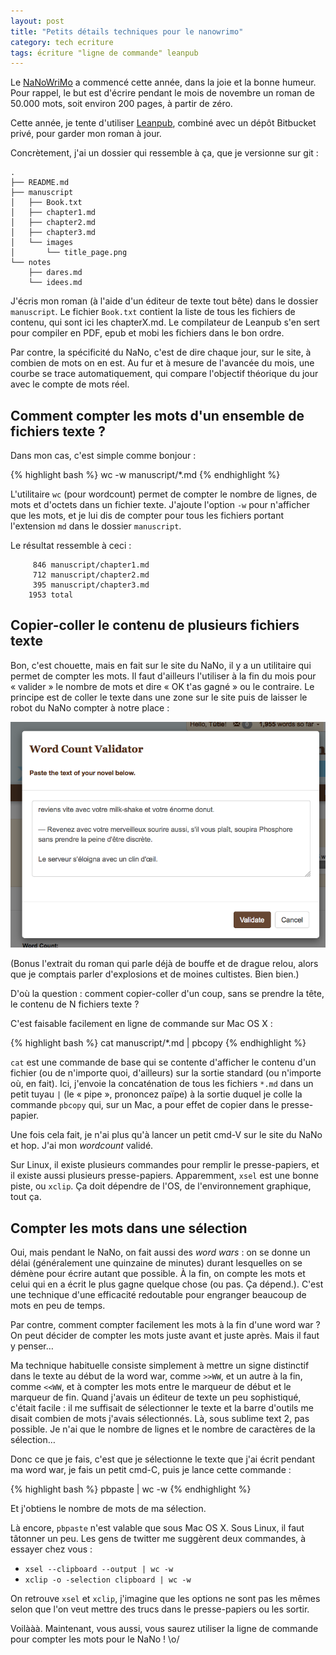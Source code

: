 ```yaml
---
layout: post
title: "Petits détails techniques pour le nanowrimo"
category: tech ecriture
tags: écriture "ligne de commande" leanpub
---
```


Le [NaNoWriMo](http://nanowrimo.org/about) a commencé cette année, dans la joie et la bonne humeur. Pour rappel, le but est d'écrire pendant le mois de novembre un roman de 50.000 mots, soit environ 200 pages, à partir de zéro.

Cette année, je tente d'utiliser [Leanpub](https://leanpub.com/phosphoreEtAntimoine), combiné avec un dépôt Bitbucket privé, pour garder mon roman à jour.

Concrètement, j'ai un dossier qui ressemble à ça, que je versionne sur git :

    .
    ├── README.md
    ├── manuscript
    │   ├── Book.txt
    │   ├── chapter1.md
    │   ├── chapter2.md
    │   ├── chapter3.md
    │   └── images
    │       └── title_page.png
    └── notes
        ├── dares.md
        └── idees.md

J'écris mon roman (à l'aide d'un éditeur de texte tout bête) dans le dossier `manuscript`. Le fichier `Book.txt` contient la liste de tous les fichiers de contenu, qui sont ici les chapterX.md. Le compilateur de Leanpub s'en sert pour compiler en PDF, epub et mobi les fichiers dans le bon ordre.

Par contre, la spécificité du NaNo, c'est de dire chaque jour, sur le site, à combien de mots on en est. Au fur et à mesure de l'avancée du mois, une courbe se trace automatiquement, qui compare l'objectif théorique du jour avec le compte de mots réel.

## Comment compter les mots d'un ensemble de fichiers texte ?

Dans mon cas, c'est simple comme bonjour :

{% highlight bash %}
wc -w manuscript/*.md
{% endhighlight %}

L'utilitaire `wc` (pour wordcount) permet de compter le nombre de lignes, de mots et d'octets dans un fichier texte. J'ajoute l'option `-w` pour n'afficher que les mots, et je lui dis de compter pour tous les fichiers portant l'extension `md` dans le dossier `manuscript`.

Le résultat ressemble à ceci :


         846 manuscript/chapter1.md
         712 manuscript/chapter2.md
         395 manuscript/chapter3.md
        1953 total

## Copier-coller le contenu de plusieurs fichiers texte

Bon, c'est chouette, mais en fait sur le site du NaNo, il y a un utilitaire qui permet de compter les mots. Il faut d'ailleurs l'utiliser à la fin du mois pour « valider » le nombre de mots et dire « OK t'as gagné » ou le contraire. Le principe est de coller le texte dans une zone sur le site puis de laisser le robot du NaNo compter à notre place :

![Même pas 2000 mots et on parle déjà de bouffe. Bravo.](/img/2015/11/nano-wcvalidator.png)

(Bonus l'extrait du roman qui parle déjà de bouffe et de drague relou, alors que je comptais parler d'explosions et de moines cultistes. Bien bien.)

D'où la question : comment copier-coller d'un coup, sans se prendre la tête, le contenu de N fichiers texte ?

C'est faisable facilement en ligne de commande sur Mac OS X :

{% highlight bash %}
cat manuscript/*.md | pbcopy
{% endhighlight %}

`cat` est une commande de base qui se contente d'afficher le contenu d'un fichier (ou de n'importe quoi, d'ailleurs) sur la sortie standard (ou n'importe où, en fait). Ici, j'envoie la concaténation de tous les fichiers `*.md` dans un petit tuyau `|` (le « pipe », prononcez païpe) à la sortie duquel je colle la commande `pbcopy` qui, sur un Mac, a pour effet de copier dans le presse-papier.

Une fois cela fait, je n'ai plus qu'à lancer un petit cmd-V sur le site du NaNo et hop. J'ai mon _wordcount_ validé.

Sur Linux, il existe plusieurs commandes pour remplir le presse-papiers, et il existe aussi plusieurs presse-papiers. Apparemment, `xsel` est une bonne piste, ou `xclip`. Ça doit dépendre de l'OS, de l'environnement graphique, tout ça.

## Compter les mots dans une sélection

Oui, mais pendant le NaNo, on fait aussi des _word wars_ : on se donne un délai (généralement une quinzaine de minutes) durant lesquelles on se démène pour écrire autant que possible. À la fin, on compte les mots et celui qui en a écrit le plus gagne quelque chose (ou pas. Ça dépend.). C'est une technique d'une efficacité redoutable pour engranger beaucoup de mots en peu de temps.

Par contre, comment compter facilement les mots à la fin d'une word war ? On peut décider de compter les mots juste avant et juste après. Mais il faut y penser…

Ma technique habituelle consiste simplement à mettre un signe distinctif dans le texte au début de la word war, comme `>>WW`, et un autre à la fin, comme `<<WW`, et à compter les mots entre le marqueur de début et le marqueur de fin. Quand j'avais un éditeur de texte un peu sophistiqué, c'était facile : il me suffisait de sélectionner le texte et la barre d'outils me disait combien de mots j'avais sélectionnés. Là, sous sublime text 2, pas possible. Je n'ai que le nombre de lignes et le nombre de caractères de la sélection…

Donc ce que je fais, c'est que je sélectionne le texte que j'ai écrit pendant ma word war, je fais un petit cmd-C, puis je lance cette commande :

{% highlight bash %}
pbpaste | wc -w
{% endhighlight %}

Et j'obtiens le nombre de mots de ma sélection.

Là encore, `pbpaste` n'est valable que sous Mac OS X. Sous Linux, il faut tâtonner un peu. Les gens de twitter me suggèrent deux commandes, à essayer chez vous :

* `xsel --clipboard --output | wc -w`
* `xclip -o -selection clipboard | wc -w`

On retrouve `xsel` et `xclip`, j'imagine que les options ne sont pas les mêmes selon que l'on veut mettre des trucs dans le presse-papiers ou les sortir.


Voilààà. Maintenant, vous aussi, vous saurez utiliser la ligne de commande pour compter les mots pour le NaNo ! \o/
